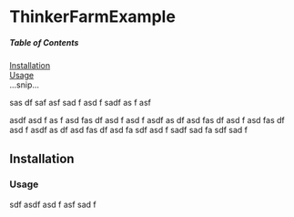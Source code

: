 # ThinkerFarmExample

##### Table of Contents  
[Installation](#Installation)  
[Usage](#Usage)  
...snip...    
<a name="installation"/>






sas
df
saf
asf
sad
f
asd
f
sadf
as
f
asf

asdf
asd
f
as
f
asd
fas
df
asd
f
asd
f
asdf
as
df
asd
fas
df
asd
f
asd
fas
df
asd
f
asdf
as
df
asd
fas
df
asd
fa
sdf
asd
f
sadf
sad
fa
sdf
sad
f
## Installation



### Usage



sdf
asdf
asd
f
asf
sad
f
